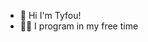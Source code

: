 - 👋 Hi I'm Tyfou!
- 👨‍💻 I program in my free time
<!---
tyfou/tyfou is a ✨ special ✨ repository because its `README.md` (this file) appears on your GitHub profile.
You can click the Preview link to take a look at your changes.
--->
